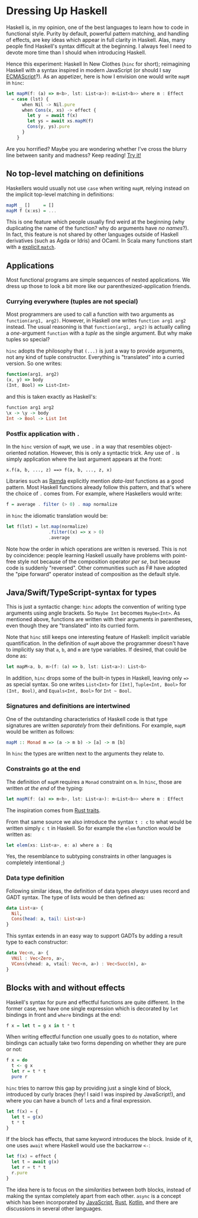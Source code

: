 # Dressing Up Haskell

Haskell is, in my opinion, one of the best languages to learn how to code in functional style. Purity by default, powerful pattern matching, and handling of effects, are key ideas which appear in full clarity in Haskell. Alas, many people find Haskell's syntax difficult at the beginning. I always feel I need to devote more time than I should when introducing Haskell.

Hence this experiment: Haskell In New Clothes (`hinc` for short); reimagining Haskell with a syntax inspired in modern JavaScript (or should I say [ECMAScript](https://en.wikipedia.org/wiki/ECMAScript)?). As an appetizer, here is how I envision one would write `mapM` in `hinc`:

```javascript
let mapM(f: (a) => m<b>, lst: List<a>): m<List<b>> where m : Effect
  = case (lst) {
      when Nil -> Nil.pure
      when Cons(x, xs) -> effect {
        let y  = await f(x)
        let ys = await xs.mapM(f)
        Cons(y, ys).pure
      }
    }
```

Are you horrified? Maybe you are wondering whether I've cross the blurry line between sanity and madness? Keep reading! [Try it!](https://serras.github.io/hinc/index.html)

## No top-level matching on definitions

Haskellers would usually not use `case` when writing `mapM`, relying instead on the implicit top-level matching in definitions:

```haskell
mapM _ []     = []
mapM f (x:xs) = ...
```

This is one feature which people usually find weird at the beginning (why duplicating the name of the function? why do arguments have _no names_?). In fact, this feature is not shared by other languages outside of Haskell derivatives (such as Agda or Idris) and OCaml. In Scala many functions start with a [explicit `match`](https://docs.scala-lang.org/tour/pattern-matching.html).

## Applications

Most functional programs are simple sequences of nested applications. We dress up those to look a bit more like our parenthesized-application friends.

### Currying everywhere (tuples are not special)

Most programmers are used to call a function with two arguments as `function(arg1, arg2)`. However, in Haskell one writes `function arg1 arg2` instead. The usual reasoning is that `function(arg1, arg2)` is actually calling a _one_-argument `function` with a _tuple_ as the single argument. But why make tuples so special?

`hinc` adopts the philosophy that `(...)` is just a way to provide arguments, not any kind of tuple constructor. Everything is "translated" into a curried version. So one writes:

```javascript
function(arg1, arg2)
(x, y) => body
(Int, Bool) => List<Int>
```

and this is taken exactly as Haskell's:

```haskell
function arg1 arg2
\x -> \y -> body
Int -> Bool -> List Int
```

### Postfix application with `.`

In the `hinc` version of `mapM`, we use `.` in a way that resembles object-oriented notation. However, this is only a syntactic trick. Any use of `.` is simply application where the last argument appears at the front:

```
x.f(a, b, ..., z) ==> f(a, b, ..., z, x)
```

Libraries such as [Ramda](https://ramdajs.com/) explicitly mention _data-last_ functions as a good pattern. Most Haskell functions already follow this pattern, and that's where the choice of `.` comes from. For example, where Haskellers would write:

```haskell
f = average . filter (> 0) . map normalize
```

in `hinc` the idiomatic translation would be:

```haskell
let f(lst) = lst.map(normalize)
                .filter((x) => x > 0)
                .average
```

Note how the order in which operations are written is reversed. This is not by coincidence: people learning Haskell usually have problems with point-free style not because of the composition operator _per se_, but because code is suddenly "reversed". Other communities such as F# have adopted the "pipe forward" operator instead of composition as the default style.

## Java/Swift/TypeScript-syntax for types

This is just a syntactic change: `hinc` adopts the convention of writing type arguments using angle brackets. So `Maybe Int` becomes `Maybe<Int>`. As mentioned above, functions are written with their arguments in parentheses, even though they are "translated" into its curried form.

Note that `hinc` still keeps one interesting feature of Haskell: implicit variable quantification. In the definition of `mapM` above the programmer doesn't have to implicitly say that `a`, `b`, and `m` are type variables. If desired, that could be done as:

```javascript
let mapM<a, b, m>(f: (a) => b, lst: List<a>): List<b>
```

In addition, `hinc` drops some of the built-in types in Haskell, leaving only `=>` as special syntax. So one writes `List<Int>` for `[Int]`, `Tuple<Int, Bool>` for `(Int, Bool)`, and `Equals<Int, Bool>` for `Int ~ Bool`.

### Signatures and definitions are intertwined

One of the outstanding characteristics of Haskell code is that type signatures are written _separately_ from their definitions. For example, `mapM` would be written as follows:

```haskell
mapM :: Monad m => (a -> m b) -> [a] -> m [b]
```

In `hinc` the types are written next to the arguments they relate to.

### Constraints go at the end

The definition of `mapM` requires a `Monad` constraint on `m`. In `hinc`, those are written _at the end_ of the typing:

```javascript
let mapM(f: (a) => m<b>, lst: List<a>): m<List<b>> where m : Effect
```

The inspiration comes from [Rust traits](https://doc.rust-lang.org/book/ch10-02-traits.html#clearer-trait-bounds-with-where-clauses).

From that same source we also introduce the syntax `t : c` to what would be written simply `c t` in Haskell. So for example the `elem` function would be written as:

```javascript
let elem(xs: List<a>, e: a) where a : Eq
```

Yes, the resemblance to subtyping constraints in other languages is completely intentional ;)

### Data type definition

Following similar ideas, the definition of data types _always_ uses record and GADT syntax. The type of lists would be then defined as:

```haskell
data List<a> {
  Nil,
  Cons(head: a, tail: List<a>)
}
```

This syntax extends in an easy way to support GADTs by adding a result type to each constructor:

```haskell
data Vec<n, a> {
  VNil : Vec<Zero, a>,
  VCons(vhead: a, vtail: Vec<n, a>) : Vec<Succ(n), a>
}
```

## Blocks with and without effects

Haskell's syntax for pure and effectful functions are quite different. In the former case, we have one single expression which is decorated by `let` bindings in front and `where` bindings at the end:

```haskell
f x = let t = g x in t * t
```

When writing effectful function one usually goes to `do` notation, where bindings can actually take two forms depending on whether they are pure or not:

```haskell
f x = do
  t <- g x
  let r = t * t
  pure r
```

`hinc` tries to narrow this gap by providing just a single kind of block, introduced by curly braces (hey! I said I was inspired by JavaScript!), and where you can have a bunch of `let`s and a final expression.

```javascript
let f(x) = {
  let t = g(x)
  t * t
}
```

If the block has effects, that same keyword introduces the block. Inside of it, one uses `await` where Haskell would use the backarrow `<-`:

```javascript
let f(x) = effect {
  let t = await g(x)
  let r = t * t
  r.pure
}
```

The idea here is to focus on the _similarities_ between both blocks, instead of making the syntax completely apart from each other. `async` is a concept which has been incorporated by [JavaScript](https://developer.mozilla.org/en-US/docs/Web/JavaScript/Reference/Statements/async_function), [Rust](https://rust-lang.github.io/async-book/01_getting_started/04_async_await_primer.html), [Kotlin](https://kotlinlang.org/docs/reference/coroutines/coroutines-guide.html), and there are discussions in several other languages.

